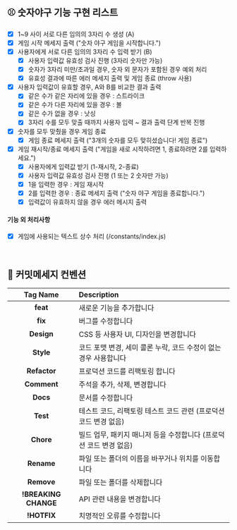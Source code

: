 ## ⚾️ 숫자야구 기능 구현 리스트

- [x] 1~9 사이 서로 다른 임의의 3자리 수 생성 (A)
- [x] 게임 시작 메세지 출력 ("숫자 야구 게임을 시작합니다.")
- [x] 사용자에게 서로 다른 임의의 3자리 수 입력 받기 (B)
  - [x] 사용자 입력값 유효성 검사 진행 (3자리 숫자만 가능)
  - [x] 숫자가 3자리 미만/초과일 경우, 숫자 외 문자가 포함된 경우 예외 처리
  - [x] 유효성 결과에 따른 에러 메세지 출력 및 게임 종료 (throw 사용)
- [x] 사용자 입력값이 유효할 경우, A와 B를 비교한 결과 출력
  - [x] 같은 수가 같은 자리에 있을 경우 : 스트라이크
  - [x] 같은 수가 다른 자리에 있을 경우 : 볼
  - [x] 같은 수가 없을 경우 : 낫싱
  - [x] 3자리 수를 모두 맞출 때까지 사용자 입력 ~ 결과 출력 단계 반복 진행
- [x] 숫자를 모두 맞췄을 경우 게임 종료
  - [x] 게임 종료 메세지 출력 ("3개의 숫자를 모두 맞히셨습니다! 게임 종료")
- [x] 게임 재시작/종료 메세지 출력 ("게임을 새로 시작하려면 1, 종료하려면 2를 입력하세요.")
  - [x] 사용자에게 입력값 받기 (1-재시작, 2-종료)
  - [x] 사용자 입력값 유효성 검사 진행 (1 또는 2 숫자만 가능)
  - [x] 1을 입력한 경우 : 게임 재시작
  - [x] 2를 입력한 경우 : 종료 메세지 출력 ("숫자 야구 게임을 종료합니다.")
  - [x] 입력값이 유효하지 않을 경우 에러 메시지 출력

#### 기능 외 처리사항

- [x] 게임에 사용되는 텍스트 상수 처리 (/constants/index.js)

<br />

## 🔮 커밋메세지 컨벤션

|       Tag Name       | Description                                                        |
| :------------------: | :----------------------------------------------------------------- |
|       **feat**       | 새로운 기능을 추가합니다                                           |
|       **fix**        | 버그를 수정합니다                                                  |
|      **Design**      | CSS 등 사용자 UI, 디자인을 변경합니다                              |
|      **Style**       | 코드 포맷 변경, 세미 콜론 누락, 코드 수정이 없는 경우 사용합니다   |
|     **Refactor**     | 프로덕션 코드를 리팩토링 합니다                                    |
|     **Comment**      | 주석을 추가, 삭제, 변경합니다                                      |
|       **Docs**       | 문서를 수정합니다                                                  |
|       **Test**       | 테스트 코드, 리팩토링 테스트 코드 관련 (프로덕션 코드 변경 없음)   |
|      **Chore**       | 빌드 업무, 패키지 매니저 등을 수정합니다 (프로덕션 코드 변경 없음) |
|      **Rename**      | 파일 또는 폴더의 이름을 바꾸거나 위치를 이동합니다                 |
|      **Remove**      | 파일 또는 폴더를 삭제합니다                                        |
| **!BREAKING CHANGE** | API 관련 내용을 변경합니다                                         |
|     **!HOTFIX**      | 치명적인 오류를 수정합니다                                         |
